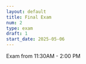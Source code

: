 ```yaml
---
layout: default
title: Final Exam
num: 2
type: exam
draft: 1
start_date: 2025-05-06
---
```


Exam from 11:30AM - 2:00 PM

